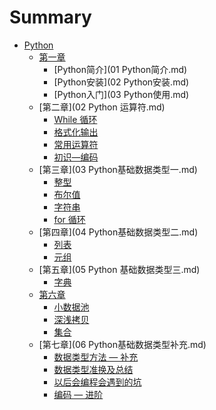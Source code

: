 # Summary

* [Python](README.md)
    * [第一章](Python基础.md)
        * [Python简介](01 Python简介.md)
        * [Python安装](02 Python安装.md)
        * [Python入门](03 Python使用.md)
    * [第二章](02 Python 运算符.md)
        * [While 循环]()
        * [格式化输出]()
        * [常用运算符]()
        * [初识—编码]()
    * [第三章](03 Python基础数据类型一.md)
        * [整型]()
        * [布尔值]()
        * [字符串]()
        * [for 循环]()
    * [第四章](04 Python基础数据类型二.md)
        * [列表]()
        * [元组]()
    * [第五章](05 Python 基础数据类型三.md)
        * [字典]()
    * [第六章]()
        * [小数据池]()
        * [深浅拷贝]()
        * [集合]()
    * [第七章](06 Python基础数据类型补充.md)
        * [数据类型方法 — 补充]()
        * [数据类型准换及总结]()
        * [以后会编程会遇到的坑]()
        * [编码 — 进阶]()